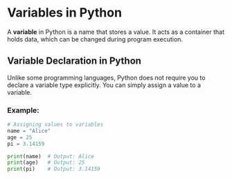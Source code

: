 # Variables in Python
A **variable** in Python is a name that stores a value. It acts as a container that holds data, which can be changed during program execution.
## Variable Declaration in Python
Unlike some programming languages, Python does not require you to declare a variable type explicitly. You can simply assign a value to a variable.
### **Example:**
```python
# Assigning values to variables
name = "Alice"
age = 25
pi = 3.14159

print(name)  # Output: Alice
print(age)   # Output: 25
print(pi)    # Output: 3.14159
